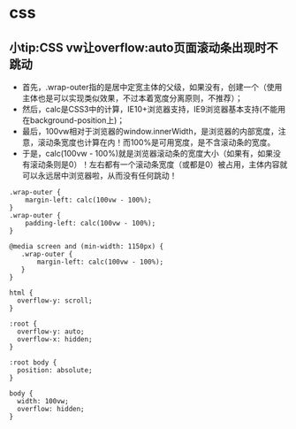 # css
## 小tip:CSS vw让overflow:auto页面滚动条出现时不跳动
- 首先，.wrap-outer指的是居中定宽主体的父级，如果没有，创建一个（使用主体也是可以实现类似效果，不过本着宽度分离原则，不推荐）；
- 然后，calc是CSS3中的计算，IE10+浏览器支持，IE9浏览器基本支持(不能用在background-position上)；
- 最后，100vw相对于浏览器的window.innerWidth，是浏览器的内部宽度，注意，滚动条宽度也计算在内！而100%是可用宽度，是不含滚动条的宽度。
- 于是，calc(100vw - 100%)就是浏览器滚动条的宽度大小（如果有，如果没有滚动条则是0）！左右都有一个滚动条宽度（或都是0）被占用，主体内容就可以永远居中浏览器啦，从而没有任何跳动！
```
.wrap-outer {
    margin-left: calc(100vw - 100%);
}
.wrap-outer {
    padding-left: calc(100vw - 100%);
}
```
```
@media screen and (min-width: 1150px) {
   .wrap-outer {
       margin-left: calc(100vw - 100%);
   }
}
```
```
html {
  overflow-y: scroll;
}

:root {
  overflow-y: auto;
  overflow-x: hidden;
}

:root body {
  position: absolute;
}

body {
  width: 100vw;
  overflow: hidden;
}
```